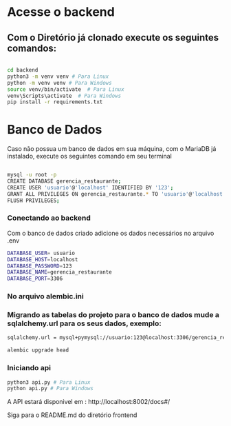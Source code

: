 # Acesse o backend

## Com o Diretório já clonado execute os seguintes comandos: 

```bash

cd backend
python3 -m venv venv # Para Linux
python -m venv venv # Para Windows
source venv/bin/activate  # Para Linux
venv\Scripts\activate  # Para Windows
pip install -r requirements.txt

```

# Banco de Dados
Caso não possua um banco de dados em sua máquina, com o MariaDB já instalado, execute os seguintes comando em seu terminal

```bash

mysql -u root -p
CREATE DATABASE gerencia_restaurante;
CREATE USER 'usuario'@'localhost' IDENTIFIED BY '123';
GRANT ALL PRIVILEGES ON gerencia_restaurante.* TO 'usuario'@'localhost';
FLUSH PRIVILEGES;

```

### Conectando ao backend

Com o banco de dados criado adicione os dados necessários no arquivo .env
```bash
DATABASE_USER= usuario
DATABASE_HOST=localhost
DATABASE_PASSWORD=123
DATABASE_NAME=gerencia_restaurante
DATABASE_PORT=3306

```
### No arquivo alembic.ini 

### Migrando as tabelas do projeto para o banco de dados mude a sqlalchemy.url para os seus dados, exemplo:
```bash
sqlalchemy.url = mysql+pymysql://usuario:123@localhost:3306/gerencia_restaurante
```

```bash
alembic upgrade head
```

### Iniciando api
```bash
python3 api.py # Para Linux
python api.py # Para Windows
```

A API estará disponivel em : http://localhost:8002/docs#/

Siga para o README.md do diretório frontend


